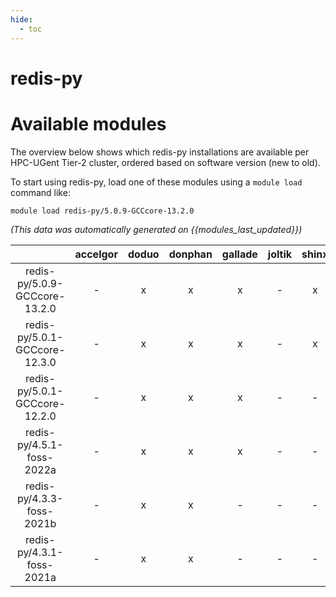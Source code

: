 ```yaml
---
hide:
  - toc
---
```


redis-py
========

# Available modules


The overview below shows which redis-py installations are available per HPC-UGent Tier-2 cluster, ordered based on software version (new to old).

To start using redis-py, load one of these modules using a `module load` command like:

```shell
module load redis-py/5.0.9-GCCcore-13.2.0
```

*(This data was automatically generated on {{modules_last_updated}})*  

| |accelgor|doduo|donphan|gallade|joltik|shinx|skitty|
| :---: | :---: | :---: | :---: | :---: | :---: | :---: | :---: |
|redis-py/5.0.9-GCCcore-13.2.0|-|x|x|x|-|x|x|
|redis-py/5.0.1-GCCcore-12.3.0|-|x|x|x|-|x|x|
|redis-py/5.0.1-GCCcore-12.2.0|-|x|x|x|-|-|-|
|redis-py/4.5.1-foss-2022a|-|x|x|x|-|-|-|
|redis-py/4.3.3-foss-2021b|-|x|x|-|-|-|-|
|redis-py/4.3.1-foss-2021a|-|x|x|-|-|-|-|
